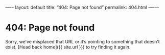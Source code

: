 —--
layout: default
title: “404: Page not found”
permalink: 404.html
—---

# 404: Page not found
Sorry, we’ve misplaced that URL or it’s pointing to something that doesn’t exist. [Head back home]({{ site.url }}) to try finding it again.
